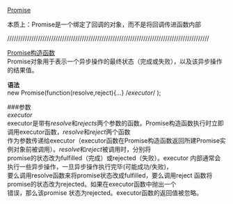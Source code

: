 [Promise](https://developer.mozilla.org/zh-CN/docs/Web/JavaScript/Guide/Using_promises)  

本质上：Promise是一个绑定了回调的对象，而不是将回调传进函数内部  







////////////////////////////////////////////////////////////////////////////////////////////  

[Promise构造函数](https://developer.mozilla.org/zh-CN/docs/Web/JavaScript/Reference/Global_Objects/Promise)  
Promise对象用于表示一个异步操作的最终状态（完成或失败），以及该异步操作的结果值。  

__语法__  
    new Promise(function(resolve,reject){...} /*executor*/ );  

###参数  
_executor_  
executor是带有*resolve*和*rejects*两个参数的函数。Promise构造函数执行时立即调用executor函数，*resolve*和*reject*两个函数  
作为参数传递给executor（executor函数在Promise构造函数返回所建Promise实例对象前被调用）。*resolve*和*reject*被调用时，分别将  
promise的状态改为fulfilled（完成）或rejected（失败）。executor 内部通常会执行一些异步操作，一旦异步操作执行完毕(可能成功/失败)，  
要么调用resolve函数来将promise状态改成fulfilled，要么调用reject 函数将promise的状态改为rejected。如果在executor函数中抛出一个  
错误，那么该promise 状态为rejected。executor函数的返回值被忽略。  

